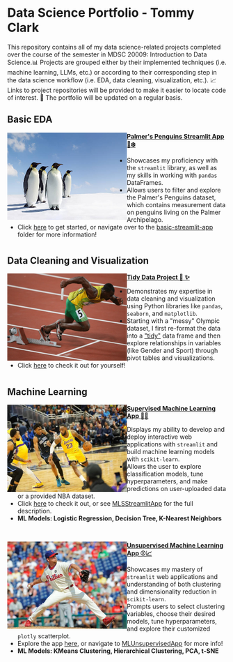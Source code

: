 # Data Science Portfolio - Tommy Clark

This repository contains all of my data science-related projects completed over the course of the semester in MDSC 20009: Introduction to Data Science.📊 Projects are grouped either by their implemented techniques (i.e. machine learning, LLMs, etc.) or according to their corresponding step in the data science workflow (i.e. EDA, data cleaning, visualization, etc.). 📈 Links to project repositories will be provided to make it easier to locate code of interest. 🔗 The portfolio will be updated on a regular basis.

## Basic EDA
<img align="left" width="275" height="200" src="Images/Penguins.jpg"> **[Palmer's Penguins Streamlit App 🐧❄️](https://github.com/t-clark04/Clark-Data-Science-Portfolio/tree/main/basic-streamlit-app)** 

  - Showcases my proficiency with the ``streamlit`` library, as well as my skills in working with ``pandas`` DataFrames.
  - Allows users to filter and explore the Palmer's Penguins dataset, which contains measurement data on penguins living on the Palmer Archipelago.
  - Click [here](https://clark-penguins.streamlit.app) to get started, or navigate over to the [basic-streamlit-app](https://github.com/t-clark04/Clark-Data-Science-Portfolio/tree/main/basic-streamlit-app) folder for more information! 

#

## Data Cleaning and Visualization
<img align="left" width="275" height="200" src="Images/Olympics.webp"> **[Tidy Data Project 🧹 ✨](https://github.com/t-clark04/Clark-Data-Science-Portfolio/tree/main/TidyData-Project)**  

- Demonstrates my expertise in data cleaning and visualization using Python libraries like ``pandas``, ``seaborn``, and ``matplotlib``.
- Starting with a "messy" Olympic dataset, I first re-format the data into a ["tidy"](https://www.jstatsoft.org/article/view/v059i10) data frame and then explore relationships in variables (like Gender and Sport) through pivot tables and visualizations.
- Click [here](https://github.com/t-clark04/Clark-Data-Science-Portfolio/tree/main/TidyData-Project) to check it out for yourself! 

#

## Machine Learning
<img align="left" width="275" height="200" src="Images/NBA.jpg"> **[Supervised Machine Learning App 🤖🏀](https://github.com/t-clark04/Clark-Data-Science-Portfolio/tree/main/MLStreamlitApp)**

- Displays my ability to develop and deploy interactive web applications with ``streamlit`` and build machine learning models with ``scikit-learn``.
- Allows the user to explore classification models, tune hyperparameters, and make predictions on user-uploaded data or a provided NBA dataset.
- Click [here](https://clark-machine-learning.streamlit.app/) to check it out, or see [MLSStreamlitApp](https://github.com/t-clark04/Clark-Data-Science-Portfolio/tree/main/MLStreamlitApp) for the full description.
- **ML Models: Logistic Regression, Decision Tree, K-Nearest Neighbors**

<br clear="all">

<img align="left" width="275" height="200" src="Images/MLB.jpg"> **[Unsupervised Machine Learning App ⚾📈](https://github.com/t-clark04/Clark-Data-Science-Portfolio/tree/main/MLUnsupervisedApp)**

- Showcases my mastery of ``streamlit`` web applications and understanding of both clustering and dimensionality reduction in ``scikit-learn``.
- Prompts users to select clustering variables, choose their desired models, tune hyperparameters, and explore their customized ``plotly`` scatterplot.
- Explore the app [here](https://clark-unsupervised.streamlit.app/), or navigate to [MLUnsupervisedApp](https://github.com/t-clark04/Clark-Data-Science-Portfolio/tree/main/MLUnsupervisedApp) for more info!  
- **ML Models: KMeans Clustering, Hierarchical Clustering, PCA, t-SNE**

#

